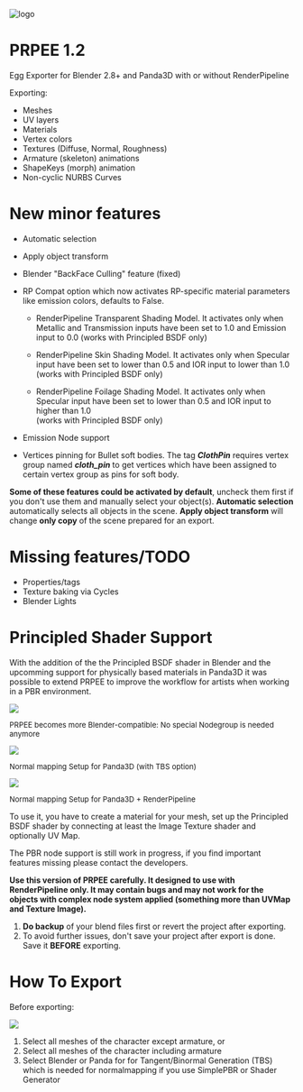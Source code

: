 ![logo](https://i.imgur.com/wIQjyYY.png)


PRPEE 1.2
=====
Egg Exporter for Blender 2.8+ and Panda3D with or without RenderPipeline

Exporting:
- Meshes
- UV layers
- Materials 
- Vertex colors
- Textures (Diffuse, Normal, Roughness)
- Armature (skeleton) animations
- ShapeKeys (morph) animation
- Non-cyclic NURBS Curves

New minor features
=====
- Automatic selection
- Apply object transform
- Blender "BackFace Culling" feature (fixed)

- RP Compat option which now activates RP-specific material parameters like emission colors, defaults to False. 
  - RenderPipeline Transparent Shading Model. 
  It activates only when Metallic and Transmission inputs have been set to 1.0 and Emission input to 0.0 
  (works with Principled BSDF only)
  
  - RenderPipeline Skin Shading Model. 
  It activates only when Specular input have been set to lower than 0.5 and IOR input to lower than 1.0  
  (works with Principled BSDF only)
  
  - RenderPipeline Foilage Shading Model. 
  It activates only when Specular input have been set to lower than 0.5 and IOR input to higher than 1.0  
  (works with Principled BSDF only)
- Emission Node support

- Vertices pinning for Bullet soft bodies.
  The tag ***ClothPin*** requires vertex group named ***cloth_pin*** to get vertices which have been assigned to certain
   vertex group as pins for soft body.
  
**Some of these features could be activated by default**, uncheck them first if you don't use them and manually select your object(s).
**Automatic selection** automatically selects all objects in the scene. 
**Apply object transform** will change **only copy** of the scene prepared for an export.

Missing features/TODO
=====
- Properties/tags
- Texture baking via Cycles
- Blender Lights

Principled Shader Support
=====
With the addition of the the Principled BSDF shader in Blender and the upcomming support for physically based materials 
in Panda3D it was possible to extend PRPEE to improve the workflow for artists when working in a PBR environment. 

<img src="https://i.imgur.com/v37q51J.png" />
<p style="font-size: small">PRPEE becomes more Blender-compatible: No special Nodegroup is needed anymore</p>

<img src="https://i.imgur.com/7hEFhqr.png" />
<p style="font-size: small">Normal mapping Setup for Panda3D (with TBS option)</p>

<img src="https://i.imgur.com/lndfqdr.jpg" />
<p style="font-size: small">Normal mapping Setup for Panda3D + RenderPipeline</p>

To use it, you have to create a material for your mesh, set up the Principled BSDF shader 
by connecting at least the Image Texture shader and optionally UV Map.

The PBR node support is still work in progress, if you find important features missing please contact the developers.

**Use this version of PRPEE carefully. It designed to use with RenderPipeline only. It may contain bugs 
and may not work for the objects with complex node system 
applied (something more than UVMap and Texture Image).**

1. **Do backup** of your blend files first or revert the project after exporting.
2. To avoid further issues, don't save your project after export is done. Save it **BEFORE** exporting.

How To Export
=====
Before exporting:

<img src="https://i.imgur.com/ZHV38R8.png" />

1. Select all meshes of the character except armature, or
2. Select all meshes of the character including armature
3. Select Blender or Panda for for Tangent/Binormal Generation (TBS) which is needed for normalmapping 
if you use SimplePBR or Shader Generator  